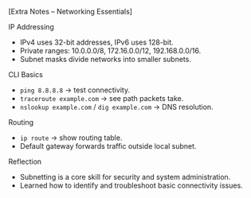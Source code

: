 [Extra Notes – Networking Essentials]

IP Addressing

- IPv4 uses 32-bit addresses, IPv6 uses 128-bit.
- Private ranges: 10.0.0.0/8, 172.16.0.0/12, 192.168.0.0/16.
- Subnet masks divide networks into smaller subnets.

CLI Basics

- `ping 8.8.8.8` → test connectivity.
- `traceroute example.com` → see path packets take.
- `nslookup example.com` / `dig example.com` → DNS resolution.

Routing

- `ip route` → show routing table.
- Default gateway forwards traffic outside local subnet.

Reflection

- Subnetting is a core skill for security and system administration.
- Learned how to identify and troubleshoot basic connectivity issues.
